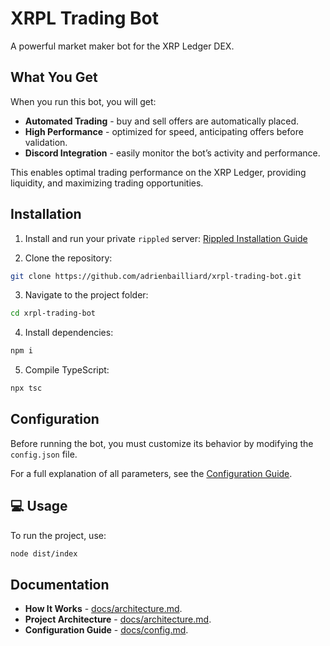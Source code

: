 # XRPL Trading Bot

A powerful market maker bot for the XRP Ledger DEX.

## What You Get

When you run this bot, you will get: 
+ **Automated Trading** - buy and sell offers are automatically placed.
+ **High Performance** - optimized for speed, anticipating offers before validation.
+ **Discord Integration** - easily monitor the bot’s activity and performance.

This enables optimal trading performance on the XRP Ledger, providing liquidity, and maximizing trading opportunities.

## Installation

1. Install and run your private `rippled` server:
[Rippled Installation Guide](https://xrpl.org/docs/infrastructure/installation)

2. Clone the repository:
```sh
git clone https://github.com/adrienbailliard/xrpl-trading-bot.git
```

3. Navigate to the project folder:
```sh
cd xrpl-trading-bot
```

4. Install dependencies:
```sh
npm i
```

5. Compile TypeScript:
```sh
npx tsc
```

## Configuration

Before running the bot, you must customize its behavior by modifying the `config.json` file.

For a full explanation of all parameters, see the [Configuration Guide](docs/config.md).

## 💻 Usage

To run the project, use:
```sh
node dist/index
```

## Documentation

+ **How It Works** - [docs/architecture.md](docs/how-it-works.md).
+ **Project Architecture** - [docs/architecture.md](docs/architecture.md).
+ **Configuration Guide** - [docs/config.md](docs/config.md).
